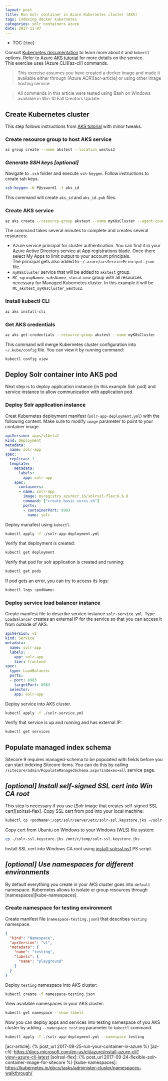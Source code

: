 ```yaml
---
layout: post
title: Run Solr container in Azure Kubernetes cluster (AKS)
tags: indexing docker kubernetes
categories: solr containers azure
date: 2017-11-07
---
```


* TOC
{:toc}

Consult [Kubernetes documentation][kube-doc] to learn more about it and `kubectl` options. Refer to Azure [AKS tutorial][aks-tutorial] for more details on the service.  
This exercise uses [Azure CLI][az-cli] commands.

>This exercise assumes you have created a docker image and made it available either through [Azure ACR][acr-article] or using other image hosting service.

>All commands in this article were tested using Bash on Windows available in Win 10 Fall Creators Update.

## Create Kubernetes cluster
This step follows instructions from [AKS tutorial][aks-tutorial] with minor tweaks. 

### Create resource group to host AKS service
```bash
az group create --name akstest --location westus2
```

### _Generate SSH keys [optional]_
Navigate to `.ssh` folder and execute `ssh-keygen`. Follow instructions to create ssh keys.
```bash
ssh-keygen -N P@ssword1 -f aks_id
```
This command will create `aks_id` and `aks_id.pub` files.

### Create AKS service
```bash
az aks create --resource-group akstest --name myK8sCluster --agent-count 1 --ssh-key-value ~/.ssh/aks_id.pub
```
The command takes several minutes to complete and creates several resources:
* Azure service principal for cluster authentication. You can find it in your Azure Active Directory service at App registrations blade. Once there select My Apps to limit output to your account principals.  
The principal gets also added to `~/.azure/acsServicePrincipal.json` file.
* `myK8sCluster` service that will be added to `akstest` group.
* `MC_<groupName>_<aksName>_<location>` group with all resources necessary for Managed Kubernetes cluster. In this example it will be `MC_akstest_myK8sCluster_westus2`.

### Install kubectl CLI
```bash
az aks install-cli
```

### Get AKS credentials
```bash
az aks get-credentials --resource-group akstest --name myK8sCluster
```
This command will merge Kubernetes cluster configuration into `~/.kube/config` file. You can view it by running command:
```bash
kubectl config view
```

## Deploy Solr container into AKS pod
Next step is to deploy application instance (in this example Solr pod) and service instance to allow communication with application pod.

### Deploy Solr application instance
Creat Kubernetes deployment manifest (`solr-app-deployment.yml`) with the following content. Make sure to modify `image` parameter to point to your container image.
```yaml
apiVersion: apps/v1beta1
kind: Deployment
metadata:
  name: solr-app
spec:
  replicas: 1
  template:
    metadata:
      labels:
        app: solr-app
    spec:
      containers:
      - name: solr-app
        image: myregistry.azurecr.io/solrssl-flex:6.6.0
        command: ["create-basic-cores.sh"]
        ports:
        - containerPort: 8983
          name: solr
```
Deploy manafest using `kubectl`.
```bash
kubectl apply -f ./solr-app-deployment.yml
```
Verify that deployment is created:
```bash
kubectl get deployment
```
Verify that pod for solr application is created and running:
```bash
kubectl get pods
```
If pod gets an error, you can try to access its logs:
```bash
kubectl logs <podName>
```

### Deploy service load balancer instance
Create manifest file to describe service instance `solr-service.yml`. Type `LoadBalancer` creates an external IP for the service so that you can access it from outside of AKS.
```yaml
apiVersion: v1
kind: Service
metadata:
  name: solr-app
  labels:
    app: solr-app
    tier: frontend
spec:
  type: LoadBalancer
  ports:
  - port: 8983
    targetPort: 8983
  selector:
    app: solr-app
```
Deploy service into AKS cluster.
```bash
kubectl apply -f ./solr-service.yml
```
Verify that service is up and running and has external IP:
```bash
kubectl get services
```

## Populate managed index schema
Sitecore 9 requires managed-schema to be populated with fields before you can start indexing Sitecore items. You can do this by calling `/sitecore/admin/PopulateManagedSchema.aspx?indexes=all` service page.  

## _[optional] Install self-signed SSL cert into Win CA root_
This step is necessary if you use [Solr image that creates self-signed SSL cert][solrssl-flex]. 
Copy SSL cert from pod into your local machine:
```bash
kubectl cp <podName>:/opt/solr/server/etc/solr-ssl.keystore.jks ~/solr-ssl.keystore.jks
```
Copy cert from Ubuntu on Windows to your Windows (WLS) file system:
```bash
cp ~/solr-ssl.keystore.jks /mnt/c/temp/solr-ssl.keystore.jks
```
Install SSL cert into Windows CA root using [install-solrssl.ps1](https://gist.github.com/ivansharamok/6d22cde83944117c349d247137f10100) PS script.

## _[optional] Use namespaces for different environments_
By default everything you create in your AKS cluster goes into `default` namespace. Kubernetes allows to isolate or group resources through [namespaces][kube-namespaces].  
### Create namespace for testing environment
Create manifest file (`namespace-testing.json`) that describes `testing` namespace.
```json
{
  "kind": "Namespace",
  "apiVersion": "v1",
  "metadata": {
    "name": "testing",
    "labels": {
      "name": "playground"
    }
  }
}
```
Deploy `testing` namespace into AKS cluster:
```bash
kubectl create -f namespace-testing.json
```
View available namespaces in your AKS cluster:
```bash
kubectl get namespace --show-labels
```
Now you can deploy apps and services into testing namespace of you AKS cluster by adding `--namespace testing` parameter to `kubectl` command.
```bash
kubectl apply -f ./solr-app-deployment.yml --namespace testing
```


[kube-doc]: https://kubernetes.io/docs/home/
[aks-tutorial]: https://docs.microsoft.com/en-us/azure/aks/kubernetes-walkthrough
[acr-article]: {% post_url 2017-09-25-run-your-container-in-azure %}
[az-cli]: https://docs.microsoft.com/en-us/cli/azure/install-azure-cli?view=azure-cli-latest
[solrssl-flex]: {% post_url 2017-09-24-flexible-solr-container-image-for-sitecore %}
[kube-namespaces]: https://kubernetes.io/docs/tasks/administer-cluster/namespaces-walkthrough/